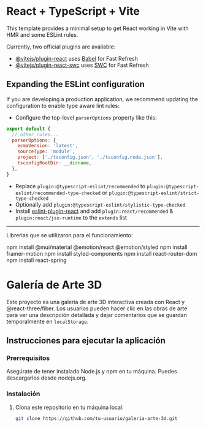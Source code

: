 # React + TypeScript + Vite

This template provides a minimal setup to get React working in Vite with HMR and some ESLint rules.

Currently, two official plugins are available:

- [@vitejs/plugin-react](https://github.com/vitejs/vite-plugin-react/blob/main/packages/plugin-react/README.md) uses [Babel](https://babeljs.io/) for Fast Refresh
- [@vitejs/plugin-react-swc](https://github.com/vitejs/vite-plugin-react-swc) uses [SWC](https://swc.rs/) for Fast Refresh

## Expanding the ESLint configuration

If you are developing a production application, we recommend updating the configuration to enable type aware lint rules:

- Configure the top-level `parserOptions` property like this:

```js
export default {
  // other rules...
  parserOptions: {
    ecmaVersion: 'latest',
    sourceType: 'module',
    project: ['./tsconfig.json', './tsconfig.node.json'],
    tsconfigRootDir: __dirname,
  },
}
```

- Replace `plugin:@typescript-eslint/recommended` to `plugin:@typescript-eslint/recommended-type-checked` or `plugin:@typescript-eslint/strict-type-checked`
- Optionally add `plugin:@typescript-eslint/stylistic-type-checked`
- Install [eslint-plugin-react](https://github.com/jsx-eslint/eslint-plugin-react) and add `plugin:react/recommended` & `plugin:react/jsx-runtime` to the `extends` list



-----------------------------------------------------------------------------------------
Librerias que se utilizaron para el funcionamiento:

npm install @mui/material @emotion/react @emotion/styled
npm install framer-motion
npm install styled-components
npm install react-router-dom
npm install react-spring

# Galería de Arte 3D

Este proyecto es una galería de arte 3D interactiva creada con React y @react-three/fiber. Los usuarios pueden hacer clic en las obras de arte para ver una descripción detallada y dejar comentarios que se guardan temporalmente en `localStorage`.

## Instrucciones para ejecutar la aplicación

### Prerrequisitos

Asegúrate de tener instalado Node.js y npm en tu máquina. Puedes descargarlos desde nodejs.org.

### Instalación

1. Clona este repositorio en tu máquina local:
   ```bash
   git clone https://github.com/tu-usuario/galeria-arte-3d.git
